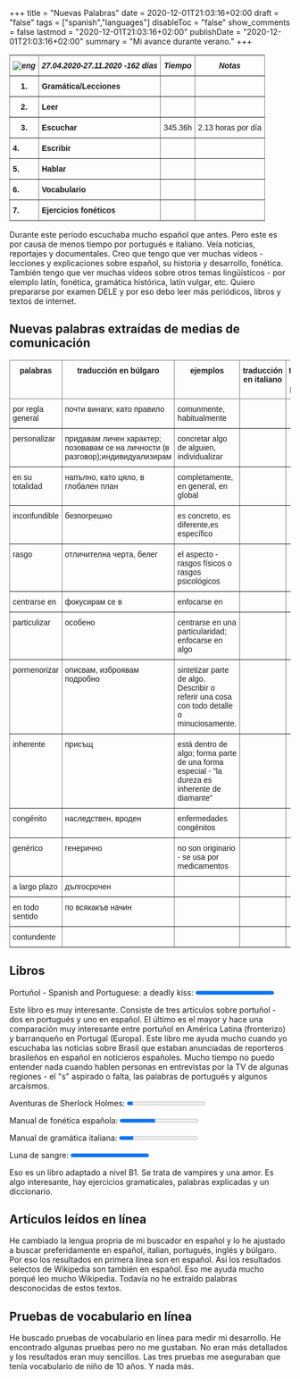 +++
title = "Nuevas Palabras"
date = 2020-12-01T21:03:16+02:00
draft = "false"
tags = ["spanish","languages"]
disableToc = "false"
show_comments = false
lastmod = "2020-12-01T21:03:16+02:00"
publishDate = "2020-12-01T21:03:16+02:00"
summary = "Mi avance durante verano."
+++






<style type="text/css">
.tg  {border-collapse:collapse;border-spacing:0;}
.tg td{font-family:Arial, sans-serif;font-size:14px;padding:10px 5px;border-style:solid;border-width:1px;overflow:hidden;word-break:normal;}
.tg th{font-family:Arial, sans-serif;font-size:14px;font-weight:normal;padding:10px 5px;border-style:solid;border-width:1px;overflow:hidden;word-break:normal;}
.tg .tg-4erg{font-weight:bold;font-style:italic;border-color:inherit;text-align:center;vertical-align:top}
.tg .tg-rvyq{font-weight:bold;font-style:italic;border-color:inherit;text-align:center;vertical-align:top}
.tg .tg-7btt{font-weight:bold;border-color:inherit;text-align:left;vertical-align:top}
.tg .tg-fymr{font-weight:bold;border-color:inherit;text-align:left;vertical-align:top}
.tg .tg-0pky{border-color:inherit;text-align:left;vertical-align:top}
</style>
<table class="tg">
  <tr>
    <th class="tg-rvyq"><img src="/flags/spain32.png" alt="eng"></th>
    <th class="tg-4erg">27.04.2020-27.11.2020 -162 días</th>
    <th class="tg-4erg">Tiempo</th>
      <th class="tg-4erg">Notas</th>
  </tr>
  <tr>
    <td class="tg-7btt">1.</td>
    <td class="tg-fymr">Gramática/Lecciones</td>
    <td class="tg-0pky"></td>
    <td class="tg-0pky"></td>
  </tr>
  <tr>
    <td class="tg-7btt">2.</td>
    <td class="tg-fymr">Leer</td>
    <td class="tg-0pky"></td>
    <td class="tg-0pky"></td>
  </tr>
  <tr>
    <td class="tg-7btt">3.</td>
    <td class="tg-fymr">Escuchar</td>
    <td class="tg-0pky">345.36h</td>
    <td class="tg-0pky">2.13 horas por día</td>
  </tr>
  <tr>
    <td class="tg-fymr">4.</td>
    <td class="tg-fymr">Escribir</td>
    <td class="tg-0pky"></td>
    <td class="tg-0pky"></td>
  </tr>
  <tr>
    <td class="tg-fymr">5.</td>
    <td class="tg-fymr">Hablar</td>
    <td class="tg-0pky"></td>
    <td class="tg-0pky"></td>
  </tr>
  <tr>
    <td class="tg-fymr">6.</td>
    <td class="tg-fymr">Vocabulario</td>
    <td class="tg-0pky"></td>
    <td class="tg-0pky"></td>
  </tr>
  <tr>
    <td class="tg-fymr">7.</td>
    <td class="tg-fymr">Ejercicios fonéticos</td>
    <td class="tg-0pky"></td>
    <td class="tg-0pky"></td>
  </tr>
</table>

Durante este período escuchaba mucho español que antes. Pero este es por causa de menos tiempo por portugués e italiano. Veía noticias, reportajes y documentales. Creo que tengo que ver muchas vídeos - lecciones y explicaciones sobre español, su historia y desarrollo, fonética. También tengo que ver muchas vídeos sobre otros temas lingüísticos - por elemplo latín, fonética, gramática histórica, latín vulgar, etc.  Quiero prepararse por examen DELE y por eso debo leer más periódicos, libros y textos de internet.

## Nuevas palabras extraídas de medias de comunicación


<style type="text/css">
.tg  {border-collapse:collapse;border-spacing:0;}
.tg td{border-color:black;border-style:solid;border-width:1px;font-family:Arial, sans-serif;font-size:14px;
  overflow:hidden;padding:10px 5px;word-break:normal;}
.tg th{border-color:black;border-style:solid;border-width:1px;font-family:Arial, sans-serif;font-size:14px;
  font-weight:normal;overflow:hidden;padding:10px 5px;word-break:normal;}
.tg .tg-7btt{border-color:inherit;font-weight:bold;text-align:center;vertical-align:top}
.tg .tg-0pky{border-color:inherit;text-align:left;vertical-align:top}
.tg .tg-0lax{text-align:left;vertical-align:top}
</style>
<table class="tg">
<thead>
  <tr>
    <th class="tg-7btt">palabras</th>
    <th class="tg-7btt">traducción en búlgaro </th>
    <th class="tg-7btt">ejemplos</th>
    <th class="tg-7btt">traducción en italiano</th>
    <th class="tg-7btt">traducción en portugués</th>
  </tr>
</thead>
<tbody>
  <tr>
    <td class="tg-0pky">por regla general</td>
    <td class="tg-0pky">почти винаги; като правило</td>
    <td class="tg-0pky">comunmente, habitualmente</td>
    <td class="tg-0pky"></td>
    <td class="tg-0pky"></td>
  </tr>
  <tr>
    <td class="tg-0pky">personalizar</td>
    <td class="tg-0pky">придавам личен характер; позовавам се на личности (в разговор);индивидуализирам</td>
    <td class="tg-0pky">concretar algo de alguien, individualizar</td>
    <td class="tg-0pky"></td>
    <td class="tg-0pky"></td>
  </tr>
  <tr>
    <td class="tg-0pky">en su totalidad</td>
    <td class="tg-0pky">напълно, като цяло, в глобален план</td>
    <td class="tg-0pky">completamente, en general, en global</td>
    <td class="tg-0pky"></td>
    <td class="tg-0pky"></td>
  </tr>
  <tr>
    <td class="tg-0pky">inconfundible</td>
    <td class="tg-0pky">безпогрешно</td>
    <td class="tg-0pky">es concreto, es diferente,es específico</td>
    <td class="tg-0pky"></td>
    <td class="tg-0pky"></td>
  </tr>
  <tr>
    <td class="tg-0pky">rasgo</td>
    <td class="tg-0pky">отличителна черта, белег</td>
    <td class="tg-0pky">el aspecto -
    rasgos físicos o rasgos psicológicos</td>
    <td class="tg-0pky"></td>
    <td class="tg-0pky"></td>
  </tr>
  <tr>
    <td class="tg-0pky">centrarse en</td>
    <td class="tg-0pky">фокусирам се в</td>
    <td class="tg-0pky">enfocarse en</td>
    <td class="tg-0pky"></td>
    <td class="tg-0pky"></td>
  </tr>
  <tr>
    <td class="tg-0pky">particulizar</td>
    <td class="tg-0pky">особено</td>
    <td class="tg-0pky">centrarse en una particularidad; enfocarse en algo</td>
    <td class="tg-0pky"></td>
    <td class="tg-0pky"></td>
  </tr>
  <tr>
    <td class="tg-0pky">pormenorizar</td>
    <td class="tg-0pky">описвам, изброявам подробно</td>
    <td class="tg-0pky">sintetizar parte de algo. Describir o referir una cosa con todo detalle o minuciosamente.</td>
    <td class="tg-0pky"></td>
    <td class="tg-0pky"></td>
  </tr>
  <tr>
    <td class="tg-0pky">inherente</td>
    <td class="tg-0pky">присъщ</td>
    <td class="tg-0pky">está dentro de algo; forma parte de una forma especial - "la dureza es inherente de diamante"</td>
    <td class="tg-0pky"></td>
    <td class="tg-0pky"></td>
  </tr>
  <tr>
    <td class="tg-0pky">congénito</td>
    <td class="tg-0pky">наследствен, вроден</td>
    <td class="tg-0pky">enfermedades congénitos</td>
    <td class="tg-0pky"></td>
    <td class="tg-0pky"></td>
  </tr>
  <tr>
    <td class="tg-0pky">genérico</td>
    <td class="tg-0pky">генерично</td>
    <td class="tg-0pky">no son originario - se usa por medicamentos</td>
    <td class="tg-0pky"></td>
    <td class="tg-0pky"></td>
  </tr>
  <tr>
    <td class="tg-0pky">a largo plazo</td>
    <td class="tg-0pky">дългосрочен</td>
    <td class="tg-0pky"></td>
    <td class="tg-0pky"></td>
    <td class="tg-0pky"></td>
  </tr>
  <tr>
    <td class="tg-0pky">en todo sentido</td>
    <td class="tg-0pky">по всякакъв начин</td>
    <td class="tg-0pky"></td>
    <td class="tg-0pky"></td>
    <td class="tg-0pky"></td>
  </tr>
  <tr>
    <td class="tg-0pky">contundente</td>
    <td class="tg-0pky"></td>
    <td class="tg-0pky"></td>
    <td class="tg-0pky"></td>
    <td class="tg-0pky"></td>
  </tr>
</tbody>
</table>

## Libros

<label for="libro">Portuñol - Spanish and Portuguese: a deadly kiss:</label>
<progress id="spanish-progress" value="151" max="151"> 100% </progress>
<br>

Este libro es muy interesante. Consiste de tres artículos sobre portuñol - dos en portugués y uno en español. El último es el mayor y hace una comparación muy interesante entre portuñol en América Latina (fronterizo) y  barranqueño en Portugal (Europa). Este libro me ayuda mucho cuando yo escuchaba las noticias sobre Brasil que estaban anunciadas de reporteros brasileños en español en noticieros españoles. Mucho tiempo no puedo entender nada cuando hablen personas en entrevistas por la TV de algunas regiones - el "s" aspirado o falta, las palabras de portugués y algunos arcaísmos.

<label for="libro">Aventuras de Sherlock Holmes:</label>
<progress id="spanish-progress" value="24" max="332"> 100% </progress>
<br>

<label for="libro">Manual de fonética española:</label>
<progress id="spanish-progress" value="70" max="155"> 100% </progress>
<br>

<label for="libro">Manual de gramática italiana:</label>
<progress id="spanish-progress" value="54" max="291"> 100% </progress>
<br>

<label for="libro">Luna de sangre:</label>
<progress id="spanish-progress" value="114" max="114"> 100% </progress>
<br>

Eso es un libro adaptado a nivel B1. Se trata de vampires y una amor. Es algo interesante, hay ejercicios gramaticales, palabras explicadas y un diccionario.

## Artículos leídos en línea

He cambiado la lengua propria de mi buscador en español y lo he ajustado a buscar preferidamente en español, italian, portugués, inglés y búlgaro. Por eso los resultados en primera línea son en español. Así los resultados selectos de Wikipedia son también en español. Eso me ayuda mucho porqué leo mucho Wikipedia. Todavía no he extraído palabras desconocidas de estos textos.

## Pruebas de vocabulario en línea

He buscado pruebas de vocabulario en línea para medir mi desarrollo. He encontrado algunas pruebas pero no me gustaban. No eran más detallados y los resultados eran muy sencillos. Las tres pruebas me aseguraban que tenía vocabulario de niño de 10 años. Y nada más. 
